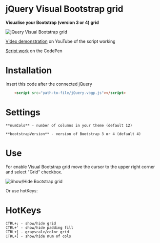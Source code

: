 # jQuery Visual Bootstrap grid

**Visualise your Bootstrap (version 3 or 4) grid**

![jQuery Visual Bootstrap grid](http://andrey.kubakh.ru/sites/default/files/styles/simplecrop_aspectratio/public/visual-bootstrap-grid_0.jpg)

[Video demonstration](https://www.youtube.com/watch?v=YptWol1mQN0) on YouTube of the script working

[Script work](https://codepen.io/PixelSPB/pen/dQMMEp) on the CodePen

	
# Installation

Insert this code after the connected jQuery

```html
    <script src="path-to-file/jQuery.vbgp.js"></script>
```

	
# Settings
	
```
**numCols** - number of columns in your theme (default 12)

**bootstrapVersion** - version of Bootstrap 3 or 4 (default 4)
```

# Use

For enable Visual Bootstrap grid move the cursor to the upper right corner and select "Grid" checkbox.

![Show/Hide Bootstrap grid](http://kubakh.ru/use_vbgp.gif)

Or use hotKeys:
	
# HotKeys

	CTRL+; - show/hide grid
	CTRL+' - show/hide padding fill
	CTRL+[ - grayscale/color grid
	CTRL+] - show/hide num of cols
